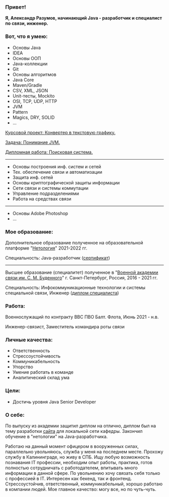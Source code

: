 ### Привет!
**Я, Александр Разумов, начинающий Java - 
разработчик и специалист по связи, инженер.**
### Вот, что я умею:
* Основы Java
* IDEA
* Основы ООП
* Java-коллекции
* Git
* Основы алгоритмов
* Java Core
* Maven/Gradle
* CSV, XML, JSON
* Unit-тесты, Mockito
* OSI, TCP, UDP, HTTP
* JVM
* Pattern
* Magics, DRY, SOLID
* ...

[Курсовой проект: Конвертер в текстовую графику.](https://github.com/Razum4e/lesson-j-basic-course.git)

[Задача: Понимание JVM.](https://github.com/Razum4e/lesson-j-jc-JVM.git)

[Дипломная работа: Поисковая система.](https://github.com/Razum4e/lesson-j-diplom.git)

<hr/>
<p></p>

* Основы построения инф. систем и сетей
* Тех. обеспечение связи и автоматизации
* Защита инф. сетей
* Основы криптографической защиты информации
* Сети связи и системы коммутации
* Управление подразделениями
* Работа на средствах связи

<hr/>
<p></p>

* Основы Adobe Photoshop
* ...


### Мое образование:
Дополнительное образование полученное 
на образовательной платформе "[Нетология](https://netology.ru/)" 
2021-2022 гг.

Специальность: Java-разработчик ([сертификат](resources/JavaCertificate.pdf))

<hr/>
<p></p>

Высшее образование (специалитет) полученное в 
"[Военной академии связи им. С. М. Буденного](https://vas.mil.ru/)" 
г. Санкт-Петербург, Россия, 2016 - 2021 гг.

Специальность: Инфокоммуникационные технологии 
и системы специальной связи, Инженер ([диплом специалиста](resources/DiplomVAS.jpg))
### Работа:
Военнослужащий по контракту ВВС ПВО Балт. Флота, Июнь 2021 - н.в.

Инженер-связист, Заместитель командира роты связи
### Личные качества:
* Ответственность
* Стрессоустойчивость
* Коммуникабельность
* Упорство
* Умение работать в команде
* Аналитический склад ума
### Цели: 
* Достичь уровня Java Senior Developer
### О себе:
По выпуску из академии защитил диплом на отлично, диплом 
был на тему разработки [сайта](resources/fips.jpg) 
для локальной сети кафедры. 
Закончил обучение в "нетологии" на Java-разработчика.

Работаю на данный момент офицером в вооруженных силах, 
параллельно увольняюсь, служба у меня на последнем месте. 
Прохожу службу в Калининграде, но живу в СПБ. Ищу любую 
возможность познавания IT профессии, необходим опыт работы, 
практика, готов полностью сотрудничать с работодателем, 
впитывать много информации в данной сфере. По увольнению 
хочу связать себя только с профессией в IT. Интересен как 
бекенд, так и фронтенд. Стрессоустойчив, ответственный, 
коммуникабельный, хорошо работаю в компании людей. 
Мое главное качество: могу все, но по чуть-чуть.

